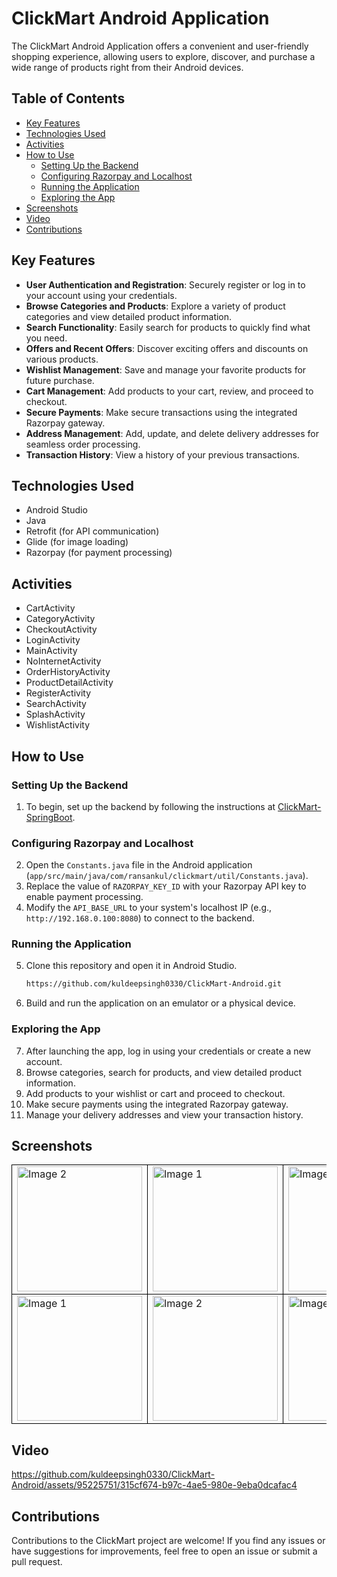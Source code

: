 # ClickMart Android Application

The ClickMart Android Application offers a convenient and user-friendly shopping experience, allowing users to explore, discover, and purchase a wide range of products right from their Android devices.

## Table of Contents

- [Key Features](#key-features)
- [Technologies Used](#technologies-used)
- [Activities](#activities)
- [How to Use](#how-to-use)
  - [Setting Up the Backend](#setting-up-the-backend)
  - [Configuring Razorpay and Localhost](#configuring-razorpay-and-localhost)
  - [Running the Application](#running-the-application)
  - [Exploring the App](#exploring-the-app)
- [Screenshots](#screenshots)
- [Video](#video)
- [Contributions](#contributions)

## Key Features

- **User Authentication and Registration**: Securely register or log in to your account using your credentials.
- **Browse Categories and Products**: Explore a variety of product categories and view detailed product information.
- **Search Functionality**: Easily search for products to quickly find what you need.
- **Offers and Recent Offers**: Discover exciting offers and discounts on various products.
- **Wishlist Management**: Save and manage your favorite products for future purchase.
- **Cart Management**: Add products to your cart, review, and proceed to checkout.
- **Secure Payments**: Make secure transactions using the integrated Razorpay gateway.
- **Address Management**: Add, update, and delete delivery addresses for seamless order processing.
- **Transaction History**: View a history of your previous transactions.

## Technologies Used

- Android Studio
- Java
- Retrofit (for API communication)
- Glide (for image loading)
- Razorpay (for payment processing)

## Activities

- CartActivity
- CategoryActivity
- CheckoutActivity
- LoginActivity
- MainActivity
- NoInternetActivity
- OrderHistoryActivity
- ProductDetailActivity
- RegisterActivity
- SearchActivity
- SplashActivity
- WishlistActivity

## How to Use

### Setting Up the Backend

1. To begin, set up the backend by following the instructions at [ClickMart-SpringBoot](https://github.com/kuldeepsingh0330/ClickMart-SpringBoot).

### Configuring Razorpay and Localhost

2. Open the `Constants.java` file in the Android application (`app/src/main/java/com/ransankul/clickmart/util/Constants.java`).
3. Replace the value of `RAZORPAY_KEY_ID` with your Razorpay API key to enable payment processing.
4. Modify the `API_BASE_URL` to your system's localhost IP (e.g., `http://192.168.0.100:8080`) to connect to the backend.

### Running the Application

5. Clone this repository and open it in Android Studio.
   ```sh
   https://github.com/kuldeepsingh0330/ClickMart-Android.git
7. Build and run the application on an emulator or a physical device.

### Exploring the App

7. After launching the app, log in using your credentials or create a new account.
8. Browse categories, search for products, and view detailed product information.
9. Add products to your wishlist or cart and proceed to checkout.
10. Make secure payments using the integrated Razorpay gateway.
11. Manage your delivery addresses and view your transaction history.

## Screenshots
<table>
  <tr>
    <td style="border: 1px solid black;">
      <img src="https://github.com/kuldeepsingh0330/ClickMart-Android/assets/95225751/7569ce25-4ffd-4900-8a55-2352c53b30b8" alt="Image 2" width="200">
    </td>
    <td style="border: 1px solid black;">
      <img src="https://github.com/kuldeepsingh0330/ClickMart-Android/assets/95225751/91406b10-b412-4f1d-ad4c-7f880366df84" alt="Image 1" width="200">
    </td>
    <td style="border: 1px solid black;">
      <img src="https://github.com/kuldeepsingh0330/ClickMart-Android/assets/95225751/7770160c-d079-4fd0-8c5b-d024eac4e31f" alt="Image 3" width="200">
    </td>
    <td style="border: 1px solid black;">
      <img src="https://github.com/kuldeepsingh0330/ClickMart-Android/assets/95225751/72bf4779-699a-4d84-961b-35131e87f50f" alt="Image 4" width="200">
    </td>
  </tr>

  <tr>
    <td style="border: 1px solid black;">
      <img src="https://github.com/kuldeepsingh0330/ClickMart-Android/assets/95225751/36ecfb67-7e79-468c-9557-f0845146251a" alt="Image 1" width="200">
    </td>
    <td style="border: 1px solid black;">
      <img src="https://github.com/kuldeepsingh0330/ClickMart-Android/assets/95225751/3c3bc675-ef01-4695-a6ef-c29a1941e12a" alt="Image 2" width="200">
    </td>
    <td style="border: 1px solid black;">
      <img src="https://github.com/kuldeepsingh0330/ClickMart-Android/assets/95225751/fc321e14-86ab-4f51-afba-dfea4da7c787" alt="Image 3" width="200">
    </td>

  </tr>
</table>

## Video

https://github.com/kuldeepsingh0330/ClickMart-Android/assets/95225751/315cf674-b97c-4ae5-980e-9eba0dcafac4



## Contributions

Contributions to the ClickMart project are welcome! If you find any issues or have suggestions for improvements, feel free to open an issue or submit a pull request.




